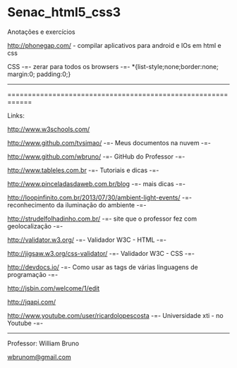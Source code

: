 Senac_html5_css3
================

Anotações e exercícios

http://phonegap.com/ - compilar aplicativos para android e IOs em html e css


CSS -=- zerar para todos os browsers -=- *{list-style;none;border:none; margin:0; padding:0;}
_________


============================================================

Links:

http://www.w3schools.com/

http://www.github.com/tvsimao/ -=- Meus documentos na nuvem -=-

http://www.github.com/wbruno/ -=- GitHub do Professor -=-

http://www.tableles.com.br  -=- Tutoriais e dicas -=- 

http://www.pinceladasdaweb.com.br/blog   -=- mais dicas -=-

http://loopinfinito.com.br/2013/07/30/ambient-light-events/  -=- reconhecimento da iluminação do ambiente -=-

http://strudelfolhadinho.com.br/  -=- site que o professor fez com geolocalização -=-

http://validator.w3.org/  -=- Validador W3C - HTML -=-

http://jigsaw.w3.org/css-validator/  -=- Validador W3C - CSS -=-


http://devdocs.io/ -=- Como usar as tags de várias linguagens de programação -=-

http://jsbin.com/welcome/1/edit

http://jqapi.com/

http://www.youtube.com/user/ricardolopescosta  -=- Universidade xti - no Youtube -=-


________

Professor:
William Bruno

wbrunom@gmail.com




